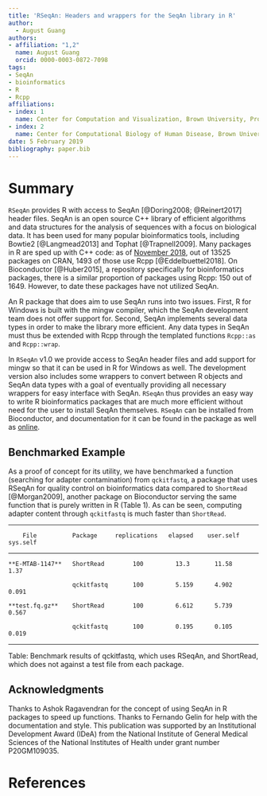 ```yaml
---
title: 'RSeqAn: Headers and wrappers for the SeqAn library in R'
author:
  - August Guang
authors:
- affiliation: "1,2"
  name: August Guang
  orcid: 0000-0003-0872-7098
tags:
- SeqAn
- bioinformatics
- R
- Rcpp
affiliations:
- index: 1
  name: Center for Computation and Visualization, Brown University, Providence, Rhode Island, United States of America
- index: 2
  name: Center for Computational Biology of Human Disease, Brown University, Providence, Rhode Island, United States of America
date: 5 February 2019
bibliography: paper.bib
---
```


Summary
=======

`RSeqAn` provides R with access to SeqAn [@Doring2008; @Reinert2017] header files. SeqAn is an open source C++ library of
efficient algorithms and data structures for the analysis of sequences
with a focus on biological data. It has been used for many popular
bioinformatics tools, including Bowtie2 [@Langmead2013] and Tophat
[@Trapnell2009]. Many packages in R are sped up
with C++ code: as of [November
2018](http://dirk.eddelbuettel.com/blog/2018/11/07/), out of 13525
packages on CRAN, 1493 of those use Rcpp [@Eddelbuettel2018]. On Bioconductor [@Huber2015], a repository specifically
for bioinformatics packages, there is a similar proportion of packages
using Rcpp: 150 out of 1649. However, to date these packages have not
utilized SeqAn.

An R package that does aim to use SeqAn runs into two issues. First, R
for Windows is built with the mingw compiler, which the SeqAn
development team does not offer support for. Second, SeqAn implements
several data types in order to make the library more efficient. Any data
types in SeqAn must thus be extended with Rcpp through the templated
functions `Rcpp::as` and `Rcpp::wrap`.

In `RSeqAn` v1.0 we provide access to SeqAn header files and add support
for mingw so that it can be used in R for Windows as well. The
development version also includes some wrappers to convert between R
objects and SeqAn data types with a goal of eventually providing all
necessary wrappers for easy interface with SeqAn. `RSeqAn` thus provides
an easy way to write R bioinformatics packages that are much more
efficient without need for the user to install SeqAn themselves.
`RSeqAn` can be installed from Bioconductor, and documentation for it
can be found in the package as well as
[online](https://compbiocore.github.io/RSeqAn/).

Benchmarked Example
-------------------

As a proof of concept for its utility, we have benchmarked a function
(searching for adapter contamination) from `qckitfastq`, a package that
uses RSeqAn for quality control on bioinformatics data compared to
`ShortRead` [@Morgan2009], another package on Bioconductor
serving the same function that is purely written in R (Table 1). As can
be seen, computing adapter content through `qckitfastq` is much faster
than `ShortRead`.

   
   ------------------------------------------------------------------------------
        File          Package     replications   elapsed    user.self  sys.self
   ----------------- ------------ -------------- --------- ---------- -----------
    **E-MTAB-1147**   ShortRead        100         13.3       11.58        1.37    
   
                      qckitfastq       100         5.159      4.902      0.091     

    **test.fq.gz**    ShortRead        100         6.612      5.739      0.567     
     
                      qckitfastq       100         0.195      0.105      0.019      
   ------------------------------------------------------------------------------
     
   Table: Benchmark results of qckitfastq, which uses RSeqAn, and ShortRead, which does not against a test file from each package.


Acknowledgments
---------------

Thanks to Ashok Ragavendran for the concept of using SeqAn in R packages
to speed up functions. Thanks to Fernando Gelin for help with the
documentation and style. This publication was supported by an
Institutional Development Award (IDeA) from the National Institute of
General Medical Sciences of the National Institutes of Health under
grant number P20GM109035.

References
==========
